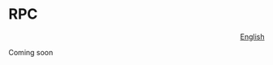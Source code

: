 # RPC

<p align="right"><a href="https://docs.node-x.xyz/en/product-manual/rpc">English</a></p>

Coming soon
